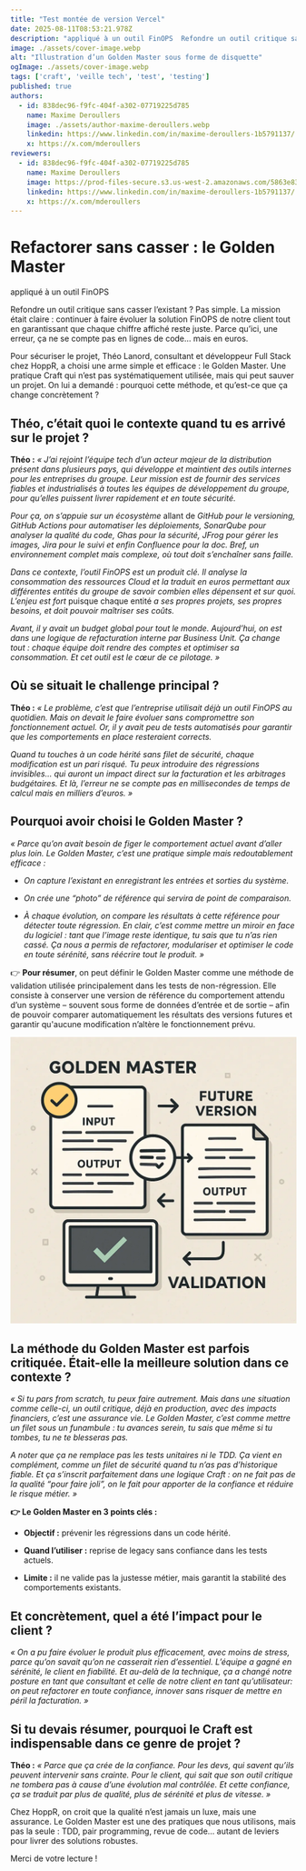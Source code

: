 ```yaml
---
title: "Test montée de version Vercel"
date: 2025-08-11T08:53:21.978Z
description: "appliqué à un outil FinOPS  Refondre un outil critique sans casser l’existant ? Pas simple. La mission était claire : continuer à faire évoluer la solution FinOPS de notre client tout en garantissant "
image: ./assets/cover-image.webp
alt: "Illustration d’un Golden Master sous forme de disquette"
ogImage: ./assets/cover-image.webp
tags: ['craft', 'veille tech', 'test', 'testing']
published: true
authors:
  - id: 838dec96-f9fc-404f-a302-07719225d785
    name: Maxime Deroullers
    image: ./assets/author-maxime-deroullers.webp
    linkedin: https://www.linkedin.com/in/maxime-deroullers-1b5791137/
    x: https://x.com/mderoullers
reviewers:
  - id: 838dec96-f9fc-404f-a302-07719225d785
    name: Maxime Deroullers
    image: https://prod-files-secure.s3.us-west-2.amazonaws.com/5863e833-64f2-4f13-9f7a-2c92c72b5bbf/c69d0b59-558d-4e48-879f-bea3fec1fdef/Linkedin_Profile.png?X-Amz-Algorithm=AWS4-HMAC-SHA256&X-Amz-Content-Sha256=UNSIGNED-PAYLOAD&X-Amz-Credential=ASIAZI2LB466SIR4WUAN%2F20250811%2Fus-west-2%2Fs3%2Faws4_request&X-Amz-Date=20250811T085321Z&X-Amz-Expires=3600&X-Amz-Security-Token=IQoJb3JpZ2luX2VjELD%2F%2F%2F%2F%2F%2F%2F%2F%2F%2FwEaCXVzLXdlc3QtMiJIMEYCIQCCpU1fCXCNFvo6YP0QvaS43DIXBv%2FibDPjuLKMvdNp9wIhANtkNsMnS8BVqrx%2BO4GcdX8KDo6grdZXF04RDJnJ%2F9ZoKogECOn%2F%2F%2F%2F%2F%2F%2F%2F%2F%2FwEQABoMNjM3NDIzMTgzODA1Igxdc%2BpJF7vF95tOFS4q3AP2d23wFx2sm5L1hEUHdxsSimUXE24xqMyN55IptymSmBvB6NyaQFE2IbjFhzTRyoCgzP5WhR4fvs0cN5qvm6Xsgb7NIxQXhcj7bkyAcZ%2FkBWtvm9DKciqWQR0r0yuDV2ht1a%2BS3S3RhlrakIWiFWBh1kE%2FxpOYdig4B5dFr%2Bywi29MMSDId4uWPIiah%2F8QBEq8hACgl9TGFqDiCFKZBOrbz5TFJK8ANDVVJeoGZt3NyQ8gCPyaIoBSZ9fekD11IsDBIaKoCuSQdWIisFsGQKOxVE1Wp7yxND6v%2FUxHDFoNz%2F3cVPH99ftIdFnrkLDh517NMbIXO%2BP2bOKJCG5UC7hjQDLlOVrLe1HzKqfZ6nlDnP7b%2FEN8OQj2F5%2Feao38fTATSMO2JN3Qf6L%2BzhvlZKcohE9dvrNCmn1PE8oltUwnQDPSb45iDIPn0TI5xwdYE6F6OHi%2BRmUXZpmozncVcfLLIDznfWYiav4x40L1vGEc9FfxEdLMacatifCJYBAk4AwNgn3YqrSa3hULmf8Dp8I2WToRkFEu%2BWa1l6RhA6Fe0xaibMCHcz6nvqtX0aJA7ThbLqbX%2FPDRWpZlOTe7j4uprDEC1gczkM8P4wMmtwEH8q8kQtKQiCauNkuESzCtt%2BbEBjqkAThzg%2FCVpuebTqD3ASs74SplclCAaRvG%2BU3To5dcxE6g9XI7m8Jr%2FvWqH%2BxF8U%2B0%2FKuUoq6EtYBRms4gxPEg%2FC%2BKIdcKjwRdTucW3tPtgz3uEj8uN1WiP3NS9cjLDKwPx3P39WiJDagmblcHREKSrh5%2Fr16MoUGzTDkCFt9d0CZE4Re8pJ62ss0HNI9EC9PfqCfIoie4Hu0JTzvvPrbqaIofxdjS&X-Amz-Signature=c1177d190e337ff67506718418c653804df0bc34156e4664cbe85d3be183947c&X-Amz-SignedHeaders=host&x-amz-checksum-mode=ENABLED&x-id=GetObject
    linkedin: https://www.linkedin.com/in/maxime-deroullers-1b5791137/
    x: https://x.com/mderoullers
---
```


<!-- markdownlint-disable-file -->


# Refactorer sans casser : le Golden Master
appliqué à un outil FinOPS

Refondre un outil critique sans casser l’existant ? Pas simple.
La mission était claire : continuer à faire évoluer la solution FinOPS de notre client tout en garantissant que chaque chiffre affiché reste juste. Parce qu’ici, une erreur, ça ne se compte pas en lignes de code… mais en euros.

Pour sécuriser le projet, Théo Lanord, consultant et développeur Full Stack chez HoppR, a choisi une arme simple et efficace : le Golden Master. Une pratique Craft qui n’est pas systématiquement utilisée, mais qui peut sauver un projet. On lui a demandé : pourquoi cette méthode, et qu’est-ce que ça change concrètement ?

## Théo, c’était quoi le contexte quand tu es arrivé sur le projet ?


**Théo :**
_« J’ai rejoint l’équipe tech d’un acteur majeur de la distribution présent dans plusieurs pays, qui développe et maintient des outils internes pour les entreprises du groupe. Leur mission est de fournir des services fiables et industrialisés à toutes les équipes de développement du groupe, pour qu’elles puissent livrer rapidement et en toute sécurité._

_Pour ça, on s’appuie sur un écosystème_ allant de _GitHub pour le versioning, GitHub Actions pour automatiser les déploiements, SonarQube pour analyser la qualité du code, Ghas pour la sécurité, JFrog pour gérer les images, Jira pour le suivi et enfin Confluence pour la doc. Bref, un environnement complet mais complexe, où tout doit s’enchaîner sans faille._

_Dans ce contexte, l’outil FinOPS est un produit clé. Il analyse la consommation des ressources Cloud et la traduit en euros permettant aux différentes entités du groupe de savoir combien elles dépensent et sur quoi. L’enjeu est fort_ puisque chaque entité _a ses propres projets, ses propres besoins, et doit pouvoir maîtriser ses coûts._

_Avant, il y avait un budget global pour tout le monde. Aujourd’hui, on est dans une logique de refacturation interne par Business Unit. Ça change tout : chaque équipe doit rendre des comptes et optimiser sa consommation. Et cet outil est le cœur de ce pilotage. »_

## Où se situait le challenge principal ?



**Théo :**
_« Le problème, c’est que l’entreprise utilisait déjà un outil FinOPS au quotidien. Mais on devait le faire évoluer sans compromettre son fonctionnement actuel. Or, il y avait peu de tests automatisés pour garantir que les comportements en place resteraient corrects._

_Quand tu touches à un code hérité sans filet de sécurité, chaque modification est un pari risqué. Tu peux introduire des régressions invisibles… qui auront un impact direct sur la facturation et les arbitrages budgétaires. Et là, l’erreur ne se compte pas en millisecondes de temps de calcul mais en milliers d’euros. »_

## Pourquoi avoir choisi le Golden Master ?

_« Parce qu’on avait besoin de figer le comportement actuel avant d’aller plus loin. Le Golden Master, c’est une pratique simple mais redoutablement efficace :_

- _On capture l’existant en enregistrant les entrées et sorties du système._

- _On crée une “photo” de référence qui servira de point de comparaison._

- _À chaque évolution, on compare les résultats à cette référence pour détecter toute régression.
En clair, c’est comme mettre un miroir en face du logiciel : tant que l’image reste identique, tu sais que tu n’as rien cassé. Ça nous a permis de refactorer, modulariser et optimiser le code en toute sérénité, sans réécrire tout le produit. »_

👉 **Pour résumer**, on peut définir le Golden Master comme une méthode de validation utilisée principalement dans les tests de non-régression. Elle consiste à conserver une version de référence du comportement attendu d’un système – souvent sous forme de données d’entrée et de sortie – afin de pouvoir comparer automatiquement les résultats des versions futures et garantir qu'aucune modification n’altère le fonctionnement prévu.



![Mise en avant de l’importance de la comparaison des output dans le Golden Master](./assets/img1.webp)

## La méthode du Golden Master est parfois critiquée. Était-elle la meilleure solution dans ce contexte ?

_« Si tu pars from scratch, tu peux faire autrement. Mais dans une situation comme celle-ci, un outil critique, déjà en production, avec des impacts financiers, c’est une assurance vie. Le Golden Master, c’est comme mettre un filet sous un funambule : tu avances serein, tu sais que même si tu tombes, tu ne te blesseras pas._ 

_A noter que ça ne remplace pas les tests unitaires ni le TDD. Ça vient en complément, comme un filet de sécurité quand tu n’as pas d’historique fiable. Et ça s’inscrit parfaitement dans une logique Craft : on ne fait pas de la qualité “pour faire joli”, on le fait pour apporter de la confiance et réduire le risque métier. »_

**👉 Le Golden Master en 3 points clés :**

- **Objectif :** prévenir les régressions dans un code hérité.

- **Quand l’utiliser :** reprise de legacy sans confiance dans les tests actuels.

- **Limite :** il ne valide pas la justesse métier, mais garantit la stabilité des comportements existants.

## Et concrètement, quel a été l’impact pour le client ?


_« On a pu faire évoluer le produit plus efficacement, avec moins de stress, parce qu’on savait qu’on ne casserait rien d’essentiel. L’équipe a gagné en sérénité, le client en fiabilité. Et au-delà de la technique, ça a changé notre posture en tant que consultant et celle de notre client en tant qu’utilisateur: on peut refactorer en toute confiance, innover sans risquer de mettre en péril la facturation. »_

## Si tu devais résumer, pourquoi le Craft est indispensable dans ce genre de projet ?


**Théo :**
_« Parce que ça crée de la confiance. Pour les devs, qui savent qu’ils peuvent intervenir sans crainte. Pour le client, qui sait que son outil critique ne tombera pas à cause d’une évolution mal contrôlée. Et cette confiance, ça se traduit par plus de qualité, plus de sérénité et plus de vitesse. »_

Chez HoppR, on croit que la qualité n’est jamais un luxe, mais une assurance. Le Golden Master est une des pratiques que nous utilisons, mais pas la seule : TDD, pair programming, revue de code… autant de leviers pour livrer des solutions robustes.

Merci de votre lecture ! 
